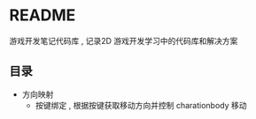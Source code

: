# README

游戏开发笔记代码库 , 记录2D 游戏开发学习中的代码库和解决方案

## 目录 

- 方向映射
	- 按键绑定 , 根据按键获取移动方向并控制 charationbody 移动
